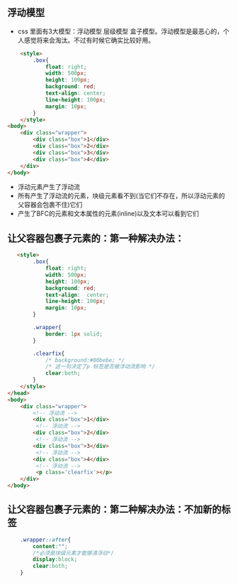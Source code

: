 
## 浮动模型 
- css 里面有3大模型：浮动模型 层级模型 盒子模型。浮动模型是最恶心的，个人感觉将来会淘汰。不过有时候它确实比较好用。

```html
    <style>
        .box{
            float: right;
            width: 500px;
            height: 100px;
            background: red;
            text-align: center;
            line-height: 100px;
            margin: 10px;
        }
    </style>
<body>
    <div class="wrapper">
        <div class="box">1</div>
        <div class="box">2</div>
        <div class="box">3</div>
        <div class="box">4</div>
    </div>
</body>
```

- 浮动元素产生了浮动流
- 所有产生了浮动流的元素，块级元素看不到(当它们不存在，所以浮动元素的父容器会包裹不住)它们
- 产生了BFC的元素和文本属性的元素(inline)以及文本可以看到它们

## 让父容器包裹子元素的：第一种解决办法：
```html
   <style>
        .box{
            float: right;
            width: 500px;
            height: 100px;
            background: red;
            text-align:  center;
            line-height: 100px;
            margin: 10px;
        }

        .wrapper{
            border: 1px solid;
        }

        .clearfix{
            /* background:#00bebe; */
            /* 这一句决定了p 标签是否被浮动流影响 */
            clear:both;
        }
    </style>
</head>
<body>
    <div class="wrapper">
        <!-- 浮动流 -->
        <div class="box">1</div>
         <!-- 浮动流 -->
        <div class="box">2</div>
         <!-- 浮动流 -->
        <div class="box">3</div>
         <!-- 浮动流 -->
        <div class="box">4</div>
         <!-- 浮动流 -->
         <p class='clearfix'></p>
    </div>
</body>
```

## 让父容器包裹子元素的：第二种解决办法：不加新的标签
```css
    .wrapper::after{
        content:"";
        /*必须是块级元素才能够清浮动*/
        display:block;
        clear:both;
    }
```

